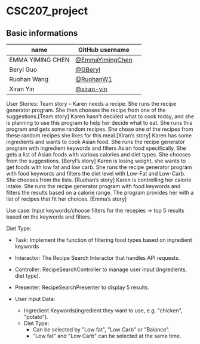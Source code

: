 # CSC207_project

## Basic informations
| name      | GitHub username                                      |                   |
|-----------|------------------------------------------------------|--------------------------------|
| EMMA YIMING CHEN | [@EmmaYimingChen](https://github.com/EmmaYimingChen) |  |
|     Beryl Guo    | [@GBeryl](https://github.com/GBeryl)                 |  |
|    Ruohan Wang   | [@RuohanW1](https://github.com/RuohanW1)             |  |
|     Xiran Yin    | [@xiran-yin](https://github.com/xiran-yin)           |  |


User Stories: 
Team story – Karen needs a recipe. She runs the recipe generator program. She then chooses the recipe from one of the suggestions.[Team story]
Karen hasn't decided what to cook today, and she is planning to use this program to help her decide what to eat.  She runs this program and gets some random recipes. She chose one of the recipes from these random recipes she likes for this meal.[Xiran’s story]
Karen has some ingredients and wants to cook Asian food. She runs the recipe generator program with ingredient keywords and filters Asian food specifically. She gets a list of Asian foods with various calories and diet types. She chooses from the suggestions. [Beryl’s story] 
Karen is losing weight, she wants to get foods with low fat and low carb. She runs the recipe generator program with food keywords and filters the diet level with Low-Fat and Low-Carb. She chooses from the lists. [Ruohan’s story]
Karen is controlling her calorie intake. She runs the recipe generator program with food keywords and filters the results based on a calorie range. The program provides her with a list of recipes that fit her choices. [Emma’s story]

Use case:
Input keywords/choose filters for the recepies -> top 5 results based on the keywords and filters.

Diet Type:
- Task: Implement the function of filtering food types based on ingredient keywords
- Interactor: The Recipe Search Interactor that handles API requests.
- Controller: RecipeSearchController to manage user input (ingredients, diet type).
- Presenter: RecipeSearchPresenter to display 5 results.

- User Input Data:
  - Ingredient Keywords(ingredient they want to use, e.g. "chicken", "potato").
  - Diet Type:
    - Can be selected by "Low fat", "Low Carb" or "Balance".
    - "Low fat" and "Low Carb" can be selected at the same time.
